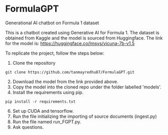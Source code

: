 # FormulaGPT
Generational AI chatbot on Formula 1 dataset

This is a chatbot created using Generative AI for Formula 1.
The dataset is obtained from Kaggle and the model is sourced from Huggingface.
The link for the model is: https://huggingface.co/lmsys/vicuna-7b-v1.5

To replicate the project, follow the steps below:
1. Clone the repository
  ```shell
  git clone https://github.com/tanmayredhu87/FormulaGPT.git
  ```
2. Download the model from the link provided above.
4. Copy the model into the cloned repo under the folder labelled 'models'.
5. Install the requirements using pip.
  ```shell
  pip install -r requirements.txt
  ```
6. Set up CUDA and tensorflow.
5. Run the file initializing the importing of source documents (ingest.py)
6. Run the file named run_FGPT.py.
7. Ask questions.
